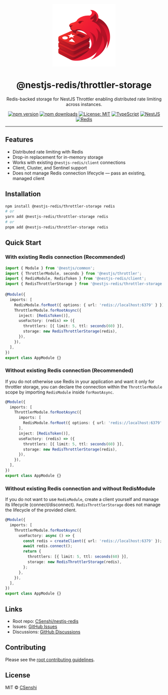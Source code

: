 <div align="center">

<img src="https://raw.githubusercontent.com/CSenshi/nestjs-redis/main/docs/images/logo.png" alt="NestJS Redis Toolkit Logo" width="200" height="200">

# @nestjs-redis/throttler-storage

Redis-backed storage for NestJS Throttler enabling distributed rate limiting across instances.

[![npm version](https://badge.fury.io/js/%40nestjs-redis%2Fthrottler-storage.svg)](https://www.npmjs.com/package/@nestjs-redis/throttler-storage)
[![npm downloads](https://img.shields.io/npm/dm/@nestjs-redis/throttler-storage.svg)](https://www.npmjs.com/package/@nestjs-redis/throttler-storage)
[![License: MIT](https://img.shields.io/badge/License-MIT-yellow.svg)](https://opensource.org/licenses/MIT)
[![TypeScript](https://img.shields.io/badge/TypeScript-Ready-blue.svg)](https://www.typescriptlang.org/)
[![NestJS](https://img.shields.io/badge/NestJS-9%2B-red.svg)](https://nestjs.com/) [![Redis](https://img.shields.io/badge/Redis-5+-red.svg)](https://redis.io/)

</div>

---

## Features

- Distributed rate limiting with Redis
- Drop-in replacement for in-memory storage
- Works with existing `@nestjs-redis/client` connections
- Client, Cluster, and Sentinel support
- Does not manage Redis connection lifecycle — pass an existing, managed client

## Installation

```bash
npm install @nestjs-redis/throttler-storage redis
# or
yarn add @nestjs-redis/throttler-storage redis
# or
pnpm add @nestjs-redis/throttler-storage redis
```

## Quick Start

### With existing Redis connection (Recommended)

```typescript
import { Module } from '@nestjs/common';
import { ThrottlerModule, seconds } from '@nestjs/throttler';
import { RedisModule, RedisToken } from '@nestjs-redis/client';
import { RedisThrottlerStorage } from '@nestjs-redis/throttler-storage';

@Module({
  imports: [
    RedisModule.forRoot({ options: { url: 'redis://localhost:6379' } }),
    ThrottlerModule.forRootAsync({
      inject: [RedisToken()],
      useFactory: (redis) => ({
        throttlers: [{ limit: 5, ttl: seconds(60) }],
        storage: new RedisThrottlerStorage(redis),
      }),
    }),
  ],
})
export class AppModule {}
```

### Without existing Redis connection (Recommended)

If you do not otherwise use Redis in your application and want it only for throttler storage, you can declare the connection within the `ThrottlerModule` scope by importing `RedisModule` inside `forRootAsync`.

```typescript
@Module({
  imports: [
    ThrottlerModule.forRootAsync({
      imports: [
        RedisModule.forRoot({ options: { url: 'redis://localhost:6379' } }),
      ],
      inject: [RedisToken()],
      useFactory: (redis) => ({
        throttlers: [{ limit: 5, ttl: seconds(60) }],
        storage: new RedisThrottlerStorage(redis),
      }),
    }),
  ],
})
export class AppModule {}
```

### Without existing Redis connection and without RedisModule

If you do not want to use `RedisModule`, create a client yourself and manage its lifecycle (connect/disconnect). `RedisThrottlerStorage` does not manage the lifecycle of the provided client.

```typescript
@Module({
  imports: [
    ThrottlerModule.forRootAsync({
      useFactory: async () => {
        const redis = createClient({ url: 'redis://localhost:6379' });
        await redis.connect();
        return {
          throttlers: [{ limit: 5, ttl: seconds(60) }],
          storage: new RedisThrottlerStorage(redis),
        };
      },
    }),
  ],
})
export class AppModule {}
```

## Links

- Root repo: [CSenshi/nestjs-redis](https://github.com/CSenshi/nestjs-redis)
- Issues: [GitHub Issues](https://github.com/CSenshi/nestjs-redis/issues)
- Discussions: [GitHub Discussions](https://github.com/CSenshi/nestjs-redis/discussions)

## Contributing

Please see the [root contributing guidelines](https://github.com/CSenshi/nestjs-redis#contributing).

## License

MIT © [CSenshi](https://github.com/CSenshi)
